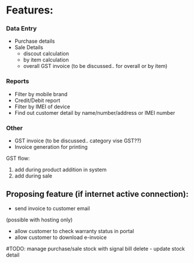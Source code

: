 Features:
=========
### Data Entry
- Purchase details
- Sale Details
    - discout calculation
    - by item calculation
    - overall GST invoice (to be discussed.. for overall or by item)

### Reports
- Filter by mobile brand
- Credit/Debit report
- Filter by IMEI of device
- Find out customer detail by name/number/address or IMEI number

### Other
- GST invoice (to be discussed.. category vise GST??)
- Invoice generation for printing


GST flow:
1. add during product addition in system
2. add during sale


Proposing feature (if internet active connection):
--------------------------------------------------
- send invoice to customer email

(possible with hosting only)
- allow customer to check warranty status in portal
- allow customer to download e-invoice


#TODO:
manage purchase/sale stock with signal
bill delete - update stock detail